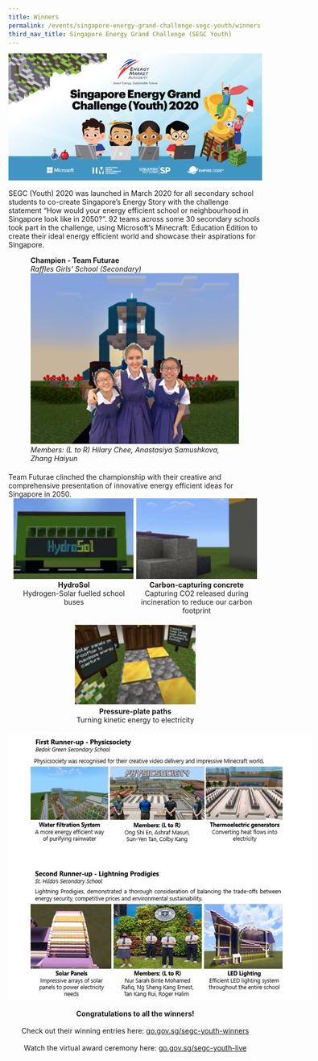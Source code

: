 ```yaml
---
title: Winners
permalink: /events/singapore-energy-grand-challenge-segc-youth/winners
third_nav_title: Singapore Energy Grand Challenge (SEGC Youth)
---
```

![Singapore Energy Grand Challenge (Youth) 2020](/images/events/segc/segc2020banner.png)

SEGC (Youth) 2020 was launched in March 2020 for all secondary school students to co-create Singapore’s Energy Story with the challenge statement “How would your energy efficient school or neighbourhood in Singapore look like in 2050?”. 92 teams across some 30 secondary schools took part in the challenge, using Microsoft’s Minecraft: Education Edition to create their ideal energy efficient world and showcase their aspirations for Singapore. 

<div style="vertical-align: top; text-align: left; width: 416px; margin: auto; margin-bottom: 20px;">
    <strong>
        Champion - Team Futurae
    </strong>
    <br/>
    <span style="font-style: italic;">
        Raffles Girls’ School (Secondary)
    </span>
    <br/>
    <img alt="Photograph of Team Futurae members: (L to R) Hilary Chee, Anastasiya Samushkova, Zhang Haiyun" src="/images/events/segc/team-futurae.png" style="width: 416px;"/>
    <br/>
    <span style="font-style: italic;">
        Members: (L to R) Hilary Chee, Anastasiya Samushkova, Zhang Haiyun
    </span>
</div>
Team Futurae clinched the championship with their creative and comprehensive presentation of innovative energy efficient ideas for Singapore in 2050.  
<div style="text-align: center;">
    <div style="display: inline-block; vertical-align: top; text-align: center; width: 240px; margin: auto; margin-bottom: 20px;">
        <img alt="HydroSol" src="/images/events/segc/hydro-sol.png" style="width: 240px; height: 160px;"/>
        <br/>
        <strong>
            HydroSol
        </strong>
        <br/>
        Hydrogen-Solar fuelled school buses
    </div>
    <div style="display: inline-block; vertical-align: top; text-align: center; width: 240px; margin: auto; margin-bottom: 20px;">
        <img alt="Carbon-capturing concrete" src="/images/events/segc/carbon-capturing-concrete.png" style="width: 240px; height: 160px;"/>
        <br/>
        <strong>
            Carbon-capturing concrete
        </strong>
        <br/>
        Capturing CO2 released during incineration to reduce our carbon footprint
    </div>
    <div style="display: inline-block; vertical-align: top; text-align: center; width: 240px; margin: auto; margin-bottom: 20px;">
        <img alt="Pressure-plate paths" src="/images/events/segc/pressure-plate-paths.png" style="width: 240px; height: 160px;"/>
        <br/>
        <strong>
            Pressure-plate paths
        </strong>
        <br/>
        Turning kinetic energy to electricity
    </div>
</div>

<img style="max-width: 602px;" alt="First Runnup-up - Physicsociety, Bedok Green Secondary School, Second Runner-up - Lightning Prodigies, St Hilda's Secondary School" src="/images/events/segc/segc2020runnersup.png" />


<p style="text-align: center">
    <strong>
        Congratulations to all the winners!
    </strong>
    <br/>
    <br/>
    Check out their winning entries here: <a href="https://go.gov.sg/segc-youth-winners" target="_blank">go.gov.sg/segc-youth-winners</a>
    <br/>
    <br/>
    Watch the virtual award ceremony here: <a href="https://go.gov.sg/segc-youth-live " target="_blank">go.gov.sg/segc-youth-live</a>
    <br/>
</p>
